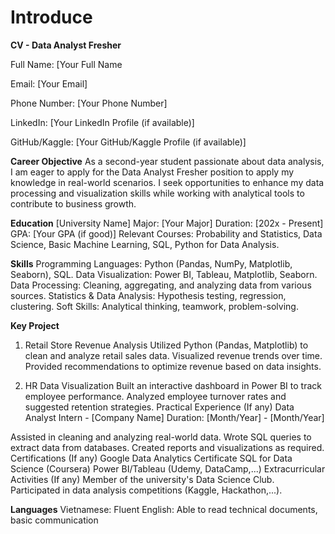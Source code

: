 # Introduce
**CV - Data Analyst Fresher**

Full Name: [Your Full Name

Email: [Your Email]

Phone Number: [Your Phone Number]

LinkedIn: [Your LinkedIn Profile (if available)]

GitHub/Kaggle: [Your GitHub/Kaggle Profile (if available)]

**Career Objective**
As a second-year student passionate about data analysis, I am eager to apply for the Data Analyst Fresher position to apply my knowledge in real-world scenarios. I seek opportunities to enhance my data processing and visualization skills while working with analytical tools to contribute to business growth.

**Education**
[University Name]
Major: [Your Major]
Duration: [202x - Present]
GPA: [Your GPA (if good)]
Relevant Courses: Probability and Statistics, Data Science, Basic Machine Learning, SQL, Python for Data Analysis.

**Skills**
Programming Languages: Python (Pandas, NumPy, Matplotlib, Seaborn), SQL.
Data Visualization: Power BI, Tableau, Matplotlib, Seaborn.
Data Processing: Cleaning, aggregating, and analyzing data from various sources.
Statistics & Data Analysis: Hypothesis testing, regression, clustering.
Soft Skills: Analytical thinking, teamwork, problem-solving.

**Key Project**
1. Retail Store Revenue Analysis
Utilized Python (Pandas, Matplotlib) to clean and analyze retail sales data.
Visualized revenue trends over time.
Provided recommendations to optimize revenue based on data insights.

2. HR Data Visualization
Built an interactive dashboard in Power BI to track employee performance.
Analyzed employee turnover rates and suggested retention strategies.
Practical Experience (If any)
Data Analyst Intern - [Company Name]
Duration: [Month/Year] - [Month/Year]

Assisted in cleaning and analyzing real-world data.
Wrote SQL queries to extract data from databases.
Created reports and visualizations as required.
Certifications (If any)
Google Data Analytics Certificate
SQL for Data Science (Coursera)
Power BI/Tableau (Udemy, DataCamp,...)
Extracurricular Activities (If any)
Member of the university's Data Science Club.
Participated in data analysis competitions (Kaggle, Hackathon,...).

**Languages**
Vietnamese: Fluent
English: Able to read technical documents, basic communication
